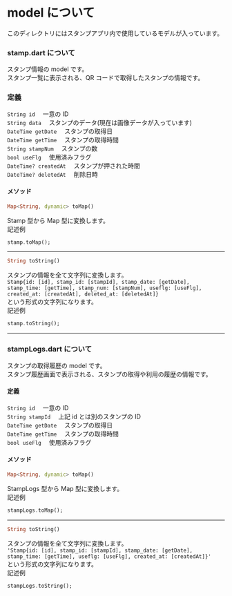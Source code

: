 # model について

このディレクトリにはスタンプアプリ内で使用しているモデルが入っています。

### stamp.dart について

スタンプ情報の model です。  
スタンプ一覧に表示される、QR コードで取得したスタンプの情報です。

### 定義

`String id` 　一意の ID  
`String data` 　スタンプのデータ(現在は画像データが入っています)  
`DateTime getDate` 　スタンプの取得日  
`DateTime getTime` 　スタンプの取得時間  
`String stampNum` 　スタンプの数  
`bool useFlg` 　使用済みフラグ  
`DateTime? createdAt` 　スタンプが押された時間  
`DateTime? deletedAt` 　削除日時

#### メソッド

```Dart
Map<String, dynamic> toMap()
```

Stamp 型から Map 型に変換します。  
記述例

```Dart
stamp.toMap();
```

---

```Dart
String toString()
```

スタンプの情報を全て文字列に変換します。  
`Stamp{id: [id], stamp_id: [stampId], stamp_date: [getDate], stamp_time: [getTime], stamp_num: [stampNum], useflg: [useFlg], created_at: [createdAt], deleted_at: [deletedAt]}`  
という形式の文字列になります。  
記述例

```Dart
stamp.toString();
```

---

### stampLogs.dart について

スタンプの取得履歴の model です。  
スタンプ履歴画面で表示される、スタンプの取得や利用の履歴の情報です。

#### 定義

`String id` 　一意の ID  
`String stampId` 　上記 id とは別のスタンプの ID  
`DateTime getDate` 　スタンプの取得日  
`DateTime getTime` 　スタンプの取得時間  
`bool useFlg` 　使用済みフラグ

#### メソッド

```Dart
Map<String, dynamic> toMap()
```

StampLogs 型から Map 型に変換します。  
記述例

```Dart
stampLogs.toMap();
```

---

```Dart
String toString()
```

スタンプの情報を全て文字列に変換します。  
`'Stamp{id: [id], stamp_id: [stampId], stamp_date: [getDate], stamp_time: [getTime], useflg: [useFlg], created_at: [createdAt]}'`  
という形式の文字列になります。  
記述例

```Dart
stampLogs.toString();
```
